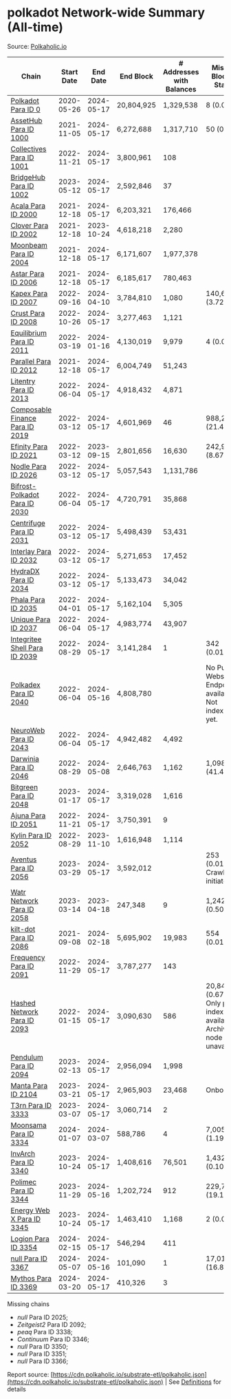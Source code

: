 # polkadot Network-wide Summary (All-time)

Source: [Polkaholic.io](https://polkaholic.io)


| Chain            | Start Date | End Date | End Block | # Addresses with Balances | Missing Blocks / Status |
| ---------------- | ---------- | ---------| --------- | ------------------------- | ----------------------- |
| [Polkadot Para ID 0](/polkadot/0-polkadot) | 2020-05-26 | 2024-05-17 | 20,804,925 |  1,329,538 | 8 (0.00%)  |
| [AssetHub Para ID 1000](/polkadot/1000-assethub) | 2021-11-05 | 2024-05-17 | 6,272,688 |  1,317,710 | 50 (0.00%)  |
| [Collectives Para ID 1001](/polkadot/1001-collectives) | 2022-11-21 | 2024-05-17 | 3,800,961 |  108 |    |
| [BridgeHub Para ID 1002](/polkadot/1002-bridgehub) | 2023-05-12 | 2024-05-17 | 2,592,846 |  37 |    |
| [Acala Para ID 2000](/polkadot/2000-acala) | 2021-12-18 | 2024-05-17 | 6,203,321 |  176,466 |    |
| [Clover Para ID 2002](/polkadot/2002-clover) | 2021-12-18 | 2023-10-24 | 4,618,218 |  2,280 |    |
| [Moonbeam Para ID 2004](/polkadot/2004-moonbeam) | 2021-12-18 | 2024-05-17 | 6,171,607 |  1,977,378 |    |
| [Astar Para ID 2006](/polkadot/2006-astar) | 2021-12-18 | 2024-05-17 | 6,185,617 |  780,463 |    |
| [Kapex Para ID 2007](/polkadot/2007-kapex) | 2022-09-16 | 2024-04-10 | 3,784,810 |  1,080 | 140,668 (3.72%)  |
| [Crust Para ID 2008](/polkadot/2008-crust) | 2022-10-26 | 2024-05-17 | 3,277,463 |  1,121 |    |
| [Equilibrium Para ID 2011](/polkadot/2011-equilibrium) | 2022-03-19 | 2024-01-16 | 4,130,019 |  9,979 | 4 (0.00%)  |
| [Parallel Para ID 2012](/polkadot/2012-parallel) | 2021-12-18 | 2024-05-17 | 6,004,749 |  51,243 |    |
| [Litentry Para ID 2013](/polkadot/2013-litentry) | 2022-06-04 | 2024-05-17 | 4,918,432 |  4,871 |    |
| [Composable Finance Para ID 2019](/polkadot/2019-composable) | 2022-03-12 | 2024-05-17 | 4,601,969 |  46 | 988,229 (21.47%)  |
| [Efinity Para ID 2021](/polkadot/2021-efinity) | 2022-03-12 | 2023-09-15 | 2,801,656 |  16,630 | 242,949 (8.67%)  |
| [Nodle Para ID 2026](/polkadot/2026-nodle) | 2022-03-12 | 2024-05-17 | 5,057,543 |  1,131,786 |    |
| [Bifrost-Polkadot Para ID 2030](/polkadot/2030-bifrost) | 2022-06-04 | 2024-05-17 | 4,720,791 |  35,868 |    |
| [Centrifuge Para ID 2031](/polkadot/2031-centrifuge) | 2022-03-12 | 2024-05-17 | 5,498,439 |  53,431 |    |
| [Interlay Para ID 2032](/polkadot/2032-interlay) | 2022-03-12 | 2024-05-17 | 5,271,653 |  17,452 |    |
| [HydraDX Para ID 2034](/polkadot/2034-hydradx) | 2022-03-12 | 2024-05-17 | 5,133,473 |  34,042 |    |
| [Phala Para ID 2035](/polkadot/2035-phala) | 2022-04-01 | 2024-05-17 | 5,162,104 |  5,305 |    |
| [Unique Para ID 2037](/polkadot/2037-unique) | 2022-06-04 | 2024-05-17 | 4,983,774 |  43,907 |    |
| [Integritee Shell Para ID 2039](/polkadot/2039-integritee) | 2022-08-29 | 2024-05-17 | 3,141,284 |  1 | 342 (0.01%)  |
| [Polkadex Para ID 2040](/polkadot/2040-polkadex) | 2022-06-04 | 2024-05-16 | 4,808,780 |   |   No Public Websocket Endpoint available: Not indexing yet. |
| [NeuroWeb Para ID 2043](/polkadot/2043-neuroweb) | 2022-06-04 | 2024-05-17 | 4,942,482 |  4,492 |    |
| [Darwinia Para ID 2046](/polkadot/2046-darwinia) | 2022-08-29 | 2024-05-08 | 2,646,763 |  1,162 | 1,098,047 (41.49%)  |
| [Bitgreen Para ID 2048](/polkadot/2048-bitgreen) | 2023-01-17 | 2024-05-17 | 3,319,028 |  1,616 |    |
| [Ajuna Para ID 2051](/polkadot/2051-ajuna) | 2022-11-21 | 2024-05-17 | 3,750,391 |  9 |    |
| [Kylin Para ID 2052](/polkadot/2052-kylin) | 2022-08-29 | 2023-11-10 | 1,616,948 |  1,114 |    |
| [Aventus Para ID 2056](/polkadot/2056-aventus) | 2023-03-29 | 2024-05-17 | 3,592,012 |   | 253 (0.01%) Crawling initiated |
| [Watr Network Para ID 2058](/polkadot/2058-watr) | 2023-03-14 | 2023-04-18 | 247,348 |  9 | 1,242 (0.50%)  |
| [kilt-dot Para ID 2086](/polkadot/2086-kilt) | 2021-09-08 | 2024-02-18 | 5,695,902 |  19,983 | 554 (0.01%)  |
| [Frequency Para ID 2091](/polkadot/2091-frequency) | 2022-11-29 | 2024-05-17 | 3,787,277 |  143 |    |
| [Hashed Network Para ID 2093](/polkadot/2093-hashed) | 2022-01-15 | 2024-05-17 | 3,090,630 |  586 | 20,845 (0.67%) Only partial index available: Archive node unavailable |
| [Pendulum Para ID 2094](/polkadot/2094-pendulum) | 2023-02-13 | 2024-05-17 | 2,956,094 |  1,998 |    |
| [Manta Para ID 2104](/polkadot/2104-manta) | 2023-03-21 | 2024-05-17 | 2,965,903 |  23,468 |   Onboarding |
| [T3rn Para ID 3333](/polkadot/3333-t3rn) | 2023-03-07 | 2024-05-17 | 3,060,714 |  2 |    |
| [Moonsama Para ID 3334](/polkadot/3334-moonsama) | 2024-01-07 | 2024-03-07 | 588,786 |  4 | 7,005 (1.19%)  |
| [InvArch Para ID 3340](/polkadot/3340-invarch) | 2023-10-24 | 2024-05-17 | 1,408,616 |  76,501 | 1,432 (0.10%)  |
| [Polimec Para ID 3344](/polkadot/3344-polimec) | 2023-11-29 | 2024-05-16 | 1,202,724 |  912 | 229,790 (19.11%)  |
| [Energy Web X Para ID 3345](/polkadot/3345-energywebx) | 2023-10-24 | 2024-05-17 | 1,463,410 |  1,168 | 2 (0.00%)  |
| [Logion Para ID 3354](/polkadot/3354-logion) | 2024-02-15 | 2024-05-17 | 546,294 |  411 |    |
| [null Para ID 3367](/polkadot/3367-hyperbridge) | 2024-05-07 | 2024-05-16 | 101,090 |  1 | 17,018 (16.83%)  |
| [Mythos Para ID 3369](/polkadot/3369-mythos) | 2024-03-20 | 2024-05-17 | 410,326 |  3 |    |

Missing chains


* *null* Para ID 2025; 
* *Zeitgeist2* Para ID 2092; 
* *peaq* Para ID 3338; 
* *Continuum* Para ID 3346; 
* *null* Para ID 3350; 
* *null* Para ID 3351; 
* *null* Para ID 3366; 

Report source: [https://cdn.polkaholic.io/substrate-etl/polkaholic.json](https://cdn.polkaholic.io/substrate-etl/polkaholic.json) | See [Definitions](/DEFINITIONS.md) for details
